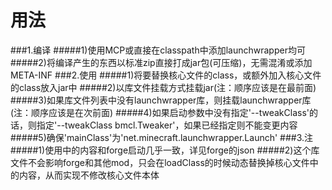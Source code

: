 用法
=============
###1.编译
#####1)使用MCP或直接在classpath中添加launchwrapper均可
#####2)将编译产生的东西以标准zip直接打成jar包(可压缩)，无需混淆或添加META-INF
###2.使用
#####1)将要替换核心文件的class，或额外加入核心文件的class放入jar中
#####2)以库文件挂载方式挂载jar(注：顺序应该是在最前面)
#####3)如果库文件列表中没有launchwrapper库，则挂载launchwrapper库 (注：顺序应该是在次前面)
#####4)如果启动参数中没有指定'--tweakClass'的话，则指定'--tweakClass bmcl.Tweaker'，如果已经指定则不能变更内容
#####5)确保'mainClass'为'net.minecraft.launchwrapper.Launch'
###3.注
#####1)使用中的内容和forge启动几乎一致，详见forge的json
#####2)这个库文件不会影响forge和其他mod，只会在loadClass的时候动态替换掉核心文件中的内容，从而实现不修改核心文件本体

